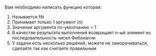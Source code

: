 Вам необходимо написать функцию которая:

1. Называется fib
2. Принимает только 1 аргумент (n)
3. Значение аргумента по-умолчанию = 1 
4. В качестве результата выполнения возвращает n-ый элемент из последовательность чисел Фибоначчи 
5. У задачи есть несколько решений, можете не заморачиваться, сделайте так как считаете правильным
